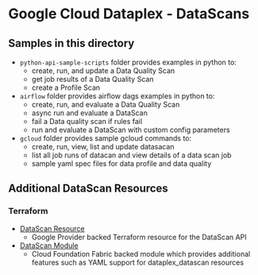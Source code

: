 # Google Cloud Dataplex - DataScans

## Samples in this directory
 * `python-api-sample-scripts` folder provides examples in python to:
    * create, run, and update a Data Quality Scan
    * get job results of a Data Quality Scan
    * create a Profile Scan
 * `airflow` folder provides airflow dags examples in python to:
    * create, run, and evaluate a Data Quality Scan
    * async run and evaluate a DataScan
    * fail a Data quality scan if rules fail
    * run and evaluate a DataScan with custom config parameters
 * `gcloud` folder provides sample gcloud commands to:
    * create, run, view, list and update datasacan
    * list all job runs of datacan and view details of a data scan job
    * sample yaml spec files for data profile and data quality

## Additional DataScan Resources

### Terraform 
* [DataScan Resource](https://registry.terraform.io/providers/hashicorp/google/latest/docs/resources/dataplex_datascan)
   *  Google Provider backed Terraform resource for the DataScan API
* [DataScan Module](https://github.com/GoogleCloudPlatform/cloud-foundation-fabric/tree/master/modules/dataplex-datascan)
   * Cloud Foundation Fabric backed module which provides additional features such as YAML support for dataplex_datascan resources
